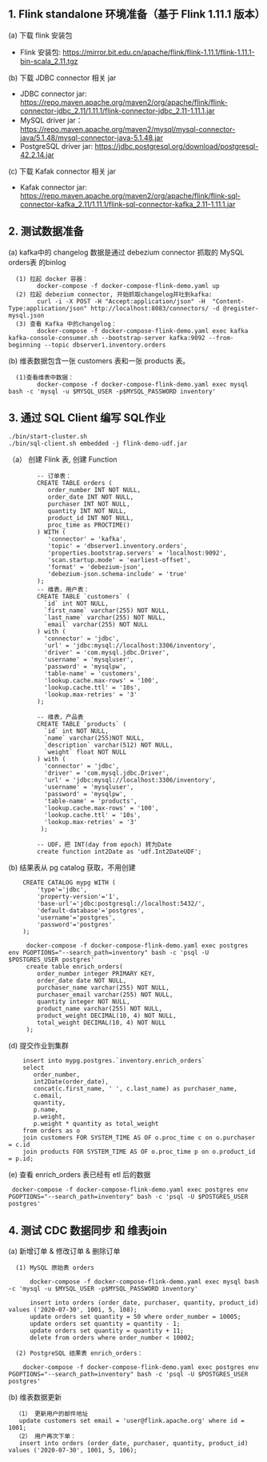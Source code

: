 
## 1. Flink standalone 环境准备（基于 Flink 1.11.1 版本）

(a) 下载 flink 安装包
* Flink 安装包: https://mirror.bit.edu.cn/apache/flink/flink-1.11.1/flink-1.11.1-bin-scala_2.11.tgz

 (b) 下载 JDBC connector 相关 jar
* JDBC connector jar: https://repo.maven.apache.org/maven2/org/apache/flink/flink-connector-jdbc_2.11/1.11.1/flink-connector-jdbc_2.11-1.11.1.jar
* MySQL driver jar： https://repo.maven.apache.org/maven2/mysql/mysql-connector-java/5.1.48/mysql-connector-java-5.1.48.jar
* PostgreSQL driver jar: https://jdbc.postgresql.org/download/postgresql-42.2.14.jar
 
 (c) 下载 Kafak connector 相关 jar
* Kafak connector jar: https://repo.maven.apache.org/maven2/org/apache/flink/flink-sql-connector-kafka_2.11/1.11.1/flink-sql-connector-kafka_2.11-1.11.1.jar

## 2. 测试数据准备

(a) kafka中的 changelog 数据是通过 debezium connector 抓取的 MySQL orders表 的binlog
     
      (1) 拉起 docker 容器：
            docker-compose -f docker-compose-flink-demo.yaml up 
      (2) 拉起 debezium connector, 开始抓取changelog并吐到kafka: 
            curl -i -X POST -H "Accept:application/json" -H  "Content-Type:application/json" http://localhost:8083/connectors/ -d @register-mysql.json 
      (3) 查看 Kafka 中的changelog：
            docker-compose -f docker-compose-flink-demo.yaml exec kafka kafka-console-consumer.sh --bootstrap-server kafka:9092 --from-beginning --topic dbserver1.inventory.orders
       
(b) 维表数据包含一张 customers 表和一张 products 表。
      
      (1)查看维表中数据：
            docker-compose -f docker-compose-flink-demo.yaml exec mysql bash -c 'mysql -u $MYSQL_USER -p$MYSQL_PASSWORD inventory'
 

## 3. 通过 SQL Client 编写 SQL作业 
    ./bin/start-cluster.sh
    ./bin/sql-client.sh embedded -j flink-demo-udf.jar
（a） 创建 Flink 表, 创建 Function
``` 
        -- 订单表：
        CREATE TABLE orders (
           order_number INT NOT NULL,
           order_date INT NOT NULL,
           purchaser INT NOT NULL,
           quantity INT NOT NULL,
           product_id INT NOT NULL,
           proc_time as PROCTIME()
        ) WITH (
           'connector' = 'kafka',
           'topic' = 'dbserver1.inventory.orders',
           'properties.bootstrap.servers' = 'localhost:9092',
           'scan.startup.mode' = 'earliest-offset',
           'format' = 'debezium-json',
           'debezium-json.schema-include' = 'true'
        );
        -- 维表，用户表：
        CREATE TABLE `customers` (
          `id` int NOT NULL,
          `first_name` varchar(255) NOT NULL,
          `last_name` varchar(255) NOT NULL,
          `email` varchar(255) NOT NULL
        ) with (
          'connector' = 'jdbc',
          'url' = 'jdbc:mysql://localhost:3306/inventory',
          'driver' = 'com.mysql.jdbc.Driver',
          'username' = 'mysqluser',
          'password' = 'mysqlpw',
          'table-name' = 'customers',
          'lookup.cache.max-rows' = '100',
          'lookup.cache.ttl' = '10s',
          'lookup.max-retries' = '3'
        );
        
        -- 维表，产品表
        CREATE TABLE `products` (
          `id` int NOT NULL,
          `name` varchar(255)NOT NULL,
          `description` varchar(512) NOT NULL,
          `weight` float NOT NULL
        ) with (
          'connector' = 'jdbc',
          'driver' = 'com.mysql.jdbc.Driver',
          'url' = 'jdbc:mysql://localhost:3306/inventory',
          'username' = 'mysqluser',
          'password' = 'mysqlpw',
          'table-name' = 'products',
          'lookup.cache.max-rows' = '100',
          'lookup.cache.ttl' = '10s',
          'lookup.max-retries' = '3'
         );
        
        -- UDF，把 INT(day from epoch) 转为Date
        create function int2Date as 'udf.Int2DateUDF';
```
        
 (b) 结果表从 pg catalog 获取，不用创建
```
    CREATE CATALOG mypg WITH (
        'type'='jdbc',
        'property-version'='1',
        'base-url'='jdbc:postgresql://localhost:5432/',
        'default-database'='postgres',
        'username'='postgres',
        'password'='postgres'
    );
```

```
     docker-compose -f docker-compose-flink-demo.yaml exec postgres env PGOPTIONS="--search_path=inventory" bash -c 'psql -U $POSTGRES_USER postgres'
     create table enrich_orders(
        order_number integer PRIMARY KEY,
        order_date date NOT NULL,
        purchaser_name varchar(255) NOT NULL,
        purchaser_email varchar(255) NOT NULL,
        quantity integer NOT NULL,
        product_name varchar(255) NOT NULL,
        product_weight DECIMAL(10, 4) NOT NULL,
        total_weight DECIMAL(10, 4) NOT NULL
     );
```
(d) 提交作业到集群
 ```
     insert into mypg.postgres.`inventory.enrich_orders`
     select
        order_number,
        int2Date(order_date),
        concat(c.first_name, ' ', c.last_name) as purchaser_name,
        c.email,
        quantity,
        p.name,
        p.weight,
        p.weight * quantity as total_weight
     from orders as o
     join customers FOR SYSTEM_TIME AS OF o.proc_time c on o.purchaser = c.id
     join products FOR SYSTEM_TIME AS OF o.proc_time p on o.product_id = p.id;
```
(e) 查看 enrich_orders 表已经有 etl 后的数据
     
     docker-compose -f docker-compose-flink-demo.yaml exec postgres env PGOPTIONS="--search_path=inventory" bash -c 'psql -U $POSTGRES_USER postgres'
    
## 4. 测试 CDC 数据同步 和 维表join
 
(a) 新增订单 & 修改订单 & 删除订单
      
      (1) MySQL 原始表 orders
          
          docker-compose -f docker-compose-flink-demo.yaml exec mysql bash -c 'mysql -u $MYSQL_USER -p$MYSQL_PASSWORD inventory'
         
          insert into orders (order_date, purchaser, quantity, product_id) values ('2020-07-30', 1001, 5, 108);
          update orders set quantity = 50 where order_number = 10005;
          update orders set quantity = quantity - 1;
          update orders set quantity = quantity + 11;
          delete from orders where order_number < 10002;
      
      (2) PostgreSQL 结果表 enrich_orders：
         
        docker-compose -f docker-compose-flink-demo.yaml exec postgres env PGOPTIONS="--search_path=inventory" bash -c 'psql -U $POSTGRES_USER postgres'
      
(b) 维表数据更新 
      
      （1） 更新用户的邮件地址
       update customers set email = 'user@flink.apache.org' where id = 1001;
      （2） 用户再次下单：
       insert into orders (order_date, purchaser, quantity, product_id) values ('2020-07-30', 1001, 5, 106);
      

